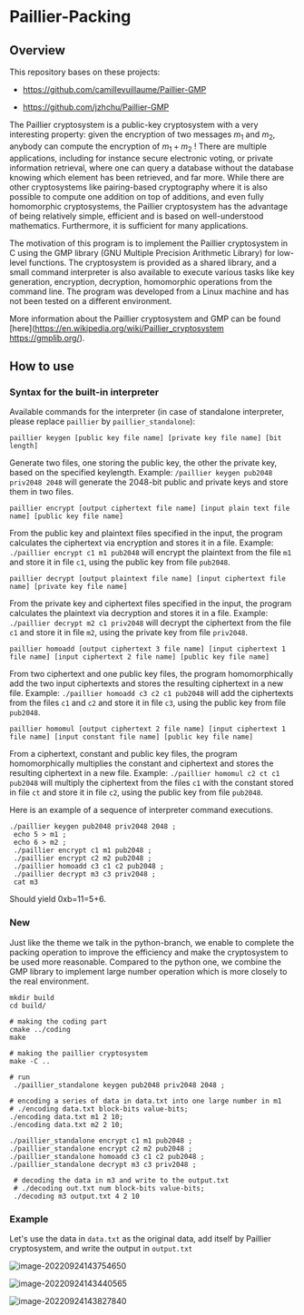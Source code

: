 # Paillier-Packing
## Overview

This  repository bases on these projects:

* https://github.com/camillevuillaume/Paillier-GMP

* https://github.com/jzhchu/Paillier-GMP

The Paillier cryptosystem is a public-key cryptosystem with a very interesting property: given the encryption of two messages  $m_1$ and $m_2$, anybody can compute the encryption of  $m_1+m_2$ ! There are multiple applications, including for instance secure electronic voting, or private information retrieval, where one can query a database without the database knowing which element has been retrieved, and far more. While there are other cryptosystems like pairing-based cryptography where it is also possible to compute one addition on top of additions, and even fully homomorphic cryptosystems, the Paillier cryptosystem has the advantage of being relatively simple, efficient and is based on well-understood mathematics. Furthermore, it is sufficient for many applications.

The motivation of this program is to implement the Paillier cryptosystem in C using the GMP library (GNU Multiple Precision Arithmetic Library) for low-level functions. The cryptosystem is provided as a shared library, and a small command interpreter is also available to execute various tasks like key generation, encryption, decryption, homomorphic operations from the command line. The program was developed from a Linux machine and has not been tested on a different environment.

More information about the Paillier cryptosystem and GMP can be found [here](https://en.wikipedia.org/wiki/Paillier_cryptosystem https://gmplib.org/). 

## How to use

### Syntax for the built-in interpreter

Available commands for the interpreter (in case of standalone interpreter, please replace `paillier` by `paillier_standalone`):

```
paillier keygen [public key file name] [private key file name] [bit length]
```

Generate two files, one storing the public key, the other the private key, based on the specified keylength. Example: `/paillier keygen pub2048 priv2048 2048` will generate the 2048-bit public and private keys and store them in two files.

```
paillier encrypt [output ciphertext file name] [input plain text file name] [public key file name]
```

From the public key and plaintext files specified in the input, the program calculates the ciphertext via encryption and stores it in a file. Example: `./paillier encrypt c1 m1 pub2048` will encrypt the plaintext from the file `m1` and store it in file `c1`, using the public key from file `pub2048`.

```
paillier decrypt [output plaintext file name] [input ciphertext file name] [private key file name]
```

From the private key and ciphertext files specified in the input, the program calculates the plaintext via decryption and stores it in a file. Example: `./paillier decrypt m2 c1 priv2048` will decrypt the ciphertext from the file `c1` and store it in file `m2`, using the private key from file `priv2048`.

```
paillier homoadd [output ciphertext 3 file name] [input ciphertext 1 file name] [input ciphertext 2 file name] [public key file name]
```

From two ciphertext and one public key files, the program homomorphically add the two input ciphertexts and stores the resulting ciphertext in a new file. Example: `./paillier homoadd c3 c2 c1 pub2048` will add the ciphertexts from the files `c1` and `c2` and store it in file `c3`, using the public key from file `pub2048`.

```
paillier homomul [output ciphertext 2 file name] [input ciphertext 1 file name] [input constant file name] [public key file name]
```

From a ciphertext, constant and public key files, the program homomorphically multiplies the constant and ciphertext and stores the resulting ciphertext in a new file. Example: `./paillier homomul c2 ct c1 pub2048` will multiply the ciphertext from the files `c1` with the constant stored in file `ct` and store it in file `c2`, using the public key from file `pub2048`.

Here is an example of a sequence of interpreter command executions.

```
./paillier keygen pub2048 priv2048 2048 ;
 echo 5 > m1 ;
 echo 6 > m2 ;
 ./paillier encrypt c1 m1 pub2048 ;
 ./paillier encrypt c2 m2 pub2048 ;
 ./paillier homoadd c3 c1 c2 pub2048 ;
 ./paillier decrypt m3 c3 priv2048 ;
 cat m3
```

Should yield 0xb=11=5+6.

### New

Just like the theme we talk in the python-branch, we enable to complete the packing operation to improve the efficiency and make the cryptosystem to be used more reasonable. Compared to the python one, we combine the GMP library to implement large number operation which is more closely to the real environment.

```
mkdir build
cd build/

# making the coding part
cmake ../coding
make

# making the paillier cryptosystem
make -C ..

# run
 ./paillier_standalone keygen pub2048 priv2048 2048 ;
 
# encoding a series of data in data.txt into one large number in m1 
# ./encoding data.txt block-bits value-bits;
./encoding data.txt m1 2 10;
./encoding data.txt m2 2 10;

./paillier_standalone encrypt c1 m1 pub2048 ;
./paillier_standalone encrypt c2 m2 pub2048 ;
./paillier_standalone homoadd c3 c1 c2 pub2048 ;
./paillier_standalone decrypt m3 c3 priv2048 ;
 
 # decoding the data in m3 and write to the output.txt
 # ./decoding out.txt num block-bits value-bits;
 ./decoding m3 output.txt 4 2 10
```

### Example

Let's use the data in `data.txt` as the  original data, add itself by Paillier cryptosystem, and write the output in `output.txt`

![image-20220924143754650](https://pic-1306483575.cos.ap-nanjing.myqcloud.com/images/image-20220924143754650.png)

![image-20220924143440565](https://pic-1306483575.cos.ap-nanjing.myqcloud.com/images/image-20220924143440565.png)

![image-20220924143827840](https://pic-1306483575.cos.ap-nanjing.myqcloud.com/images/image-20220924143827840.png)
